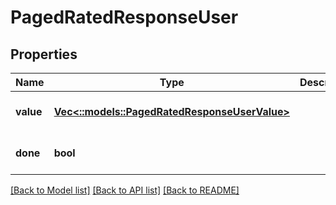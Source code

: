 # PagedRatedResponseUser

## Properties
Name | Type | Description | Notes
------------ | ------------- | ------------- | -------------
**value** | [**Vec<::models::PagedRatedResponseUserValue>**](PagedRatedResponseUser_value.md) |  | [optional] [default to null]
**done** | **bool** |  | [optional] [default to null]

[[Back to Model list]](../README.md#documentation-for-models) [[Back to API list]](../README.md#documentation-for-api-endpoints) [[Back to README]](../README.md)


